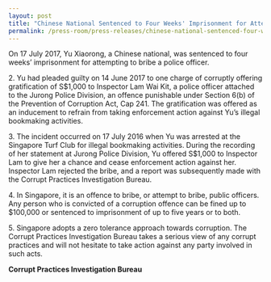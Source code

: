 ```yaml
---
layout: post
title: "Chinese National Sentenced to Four Weeks' Imprisonment for Attempted Bribery"
permalink: /press-room/press-releases/chinese-national-sentenced-four-weeks’-imprisonment-attempted-bribery/
---
```


On 17 July 2017, Yu Xiaorong, a Chinese national, was sentenced to four weeks’ imprisonment for attempting to bribe a police officer.

2\. Yu had pleaded guilty on 14 June 2017 to one charge of corruptly offering gratification of S$1,000 to Inspector Lam Wai Kit, a police officer attached to the Jurong Police Division, an offence punishable under Section 6(b) of the Prevention of Corruption Act, Cap 241. The gratification was offered as an inducement to refrain from taking enforcement action against Yu’s illegal bookmaking activities.

3\. The incident occurred on 17 July 2016 when Yu was arrested at the Singapore Turf Club for illegal bookmaking activities. During the recording of her statement at Jurong Police Division, Yu offered S$1,000 to Inspector Lam to give her a chance and cease enforcement action against her. Inspector Lam rejected the bribe, and a report was subsequently made with the Corrupt Practices Investigation Bureau.

4\. In Singapore, it is an offence to bribe, or attempt to bribe, public officers. Any person who is convicted of a corruption offence can be fined up to $100,000 or sentenced to imprisonment of up to five years or to both.

5\. Singapore adopts a zero tolerance approach towards corruption. The Corrupt Practices Investigation Bureau takes a serious view of any corrupt practices and will not hesitate to take action against any party involved in such acts.

**Corrupt Practices Investigation Bureau**
